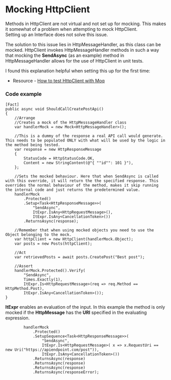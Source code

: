 # Mocking HttpClient  
Methods in HttpClient are not virtual and not set up for mocking. This makes it somewhat of a problem when attempting to mock HttpClient.  
Setting up an Interface does not solve this issue.  
  
  The solution to this issue lies in HttpMessageHandler, as this class can be mocked. HttpClient invokes HttpMessageHandler methods in such a way that mocking the **SendAsync** (as an example) method in HttpMessageHandler allows for the use of HttpClient in unit tests.  
    
I found this explanation helpful when setting this up for the first time:
 - Resource - [How to test HttpClient with Moq](https://dev.to/gautemeekolsen/how-to-test-httpclient-with-moq-in-c-2ldp)  


### Code example
```
[Fact]
public async void ShouldCallCreatePostApi()
{
    //Arrange
    //Creates a mock of the HttpMesssageHandler class
    var handlerMock = new Mock<HttpMessageHandler>();

    //This is a dummy of the response a real API call would generate. This needs to be populated ONLY with what will be used by the logic in the method being tested.
    var response = new HttpResponseMessage
    {
        StatusCode = HttpStatusCode.OK,
        Content = new StringContent(@"{ ""id"": 101 }"),
    };

    //Sets the mocked behaviour. Here that when SendAsync is called with this override, it will return the the specified response. This overrides the normal behaviour of the method, makes it skip running the internal code and just returns the predetermined value.
    handlerMock
        .Protected()
        .Setup<Task<HttpResponseMessage>>(
            "SendAsync",
            ItExpr.IsAny<HttpRequestMessage>(),
            ItExpr.IsAny<CancellationToken>())
        .ReturnsAsync(response);

    //Remember that when using mocked objects you need to use the Object belonging to the mock.    
    var httpClient = new HttpClient(handlerMock.Object);
    var posts = new Posts(httpClient);
            
    //Act
    var retrievedPosts = await posts.CreatePost("Best post");

    //Assert
    handlerMock.Protected().Verify(
        "SendAsync",
        Times.Exactly(1),
        ItExpr.Is<HttpRequestMessage>(req => req.Method == HttpMethod.Post),
        ItExpr.IsAny<CancellationToken>());
}
```  
  
**ItExpr** enables an evaluation of the input. In this example the method is only mocked if the **HttpMessage** has the **URI** specified in the evaluating expression.
```
        handlerMock
            .Protected()
            .SetupSequence<Task<HttpResponseMessage>>(
                "SendAsync",
                ItExpr.Is<HttpRequestMessage>( x => x.RequestUri == new Uri("https://apiendpoint.com/post")),
                ItExpr.IsAny<CancellationToken>())
            .ReturnsAsync(response)
            .ReturnsAsync(response)
            .ReturnsAsync(response)
            .ReturnsAsync(responseError);
```